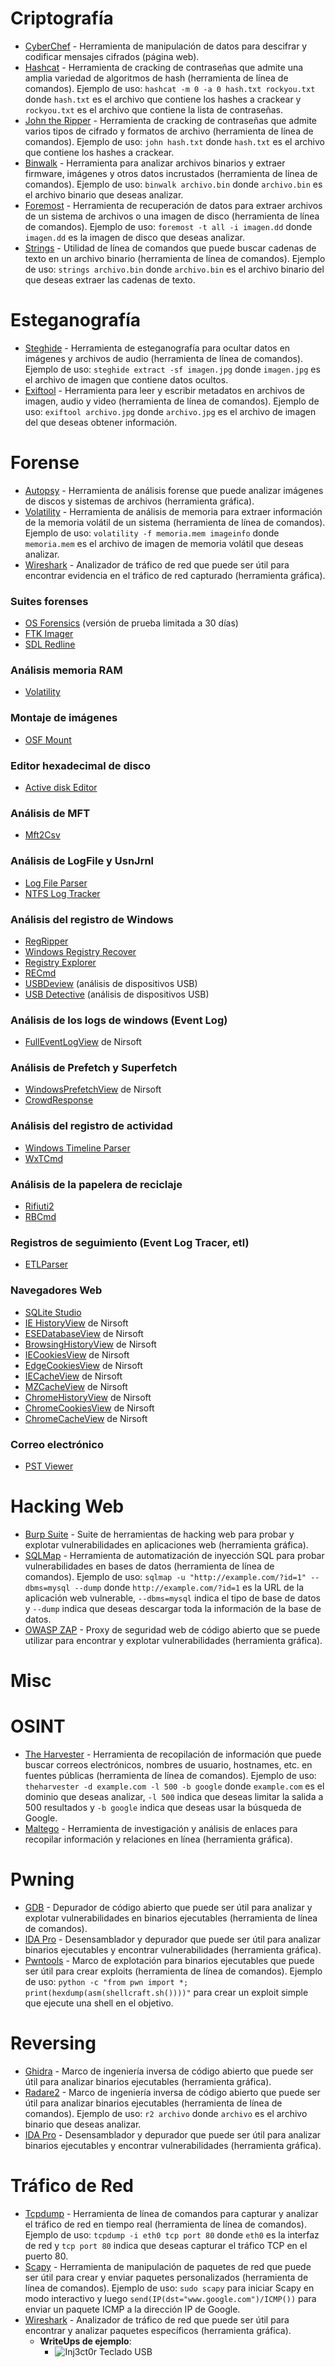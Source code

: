 
# Criptografía

- [CyberChef](https://gchq.github.io/CyberChef/) - Herramienta de manipulación de datos para descifrar y codificar mensajes cifrados (página web).
- [Hashcat](https://hashcat.net/hashcat/) - Herramienta de cracking de contraseñas que admite una amplia variedad de algoritmos de hash (herramienta de línea de comandos).
Ejemplo de uso: `hashcat -m 0 -a 0 hash.txt rockyou.txt` donde `hash.txt` es el archivo que contiene los hashes a crackear y `rockyou.txt` es el archivo que contiene la lista de contraseñas.
- [John the Ripper](https://www.openwall.com/john/) - Herramienta de cracking de contraseñas que admite varios tipos de cifrado y formatos de archivo (herramienta de línea de comandos).
Ejemplo de uso: `john hash.txt` donde `hash.txt` es el archivo que contiene los hashes a crackear.
- [Binwalk](https://github.com/ReFirmLabs/binwalk) - Herramienta para analizar archivos binarios y extraer firmware, imágenes y otros datos incrustados (herramienta de línea de comandos).
Ejemplo de uso: `binwalk archivo.bin` donde `archivo.bin` es el archivo binario que deseas analizar.
- [Foremost](https://github.com/korczis/foremost) - Herramienta de recuperación de datos para extraer archivos de un sistema de archivos o una imagen de disco (herramienta de línea de comandos).
Ejemplo de uso: `foremost -t all -i imagen.dd` donde `imagen.dd` es la imagen de disco que deseas analizar.
- [Strings](https://linux.die.net/man/1/strings) - Utilidad de línea de comandos que puede buscar cadenas de texto en un archivo binario (herramienta de línea de comandos).
Ejemplo de uso: `strings archivo.bin` donde `archivo.bin` es el archivo binario del que deseas extraer las cadenas de texto.

# Esteganografía

- [Steghide](http://steghide.sourceforge.net/) - Herramienta de esteganografía para ocultar datos en imágenes y archivos de audio (herramienta de línea de comandos).
Ejemplo de uso: `steghide extract -sf imagen.jpg` donde `imagen.jpg` es el archivo de imagen que contiene datos ocultos.
- [Exiftool](https://exiftool.org/) - Herramienta para leer y escribir metadatos en archivos de imagen, audio y video (herramienta de línea de comandos).
Ejemplo de uso: `exiftool archivo.jpg` donde `archivo.jpg` es el archivo de imagen del que deseas obtener información.

# Forense

- [Autopsy](https://www.sleuthkit.org/autopsy/) - Herramienta de análisis forense que puede analizar imágenes de discos y sistemas de archivos (herramienta gráfica).
- [Volatility](https://www.volatilityfoundation.org/) - Herramienta de análisis de memoria para extraer información de la memoria volátil de un sistema (herramienta de línea de comandos).
Ejemplo de uso: `volatility -f memoria.mem imageinfo` donde `memoria.mem` es el archivo de imagen de memoria volátil que deseas analizar.
- [Wireshark](https://www.wireshark.org/) - Analizador de tráfico de red que puede ser útil para encontrar evidencia en el tráfico de red capturado (herramienta gráfica).

### Suites forenses

- [OS Forensics](https://www.osforensics.com/) (versión de prueba limitada a 30 días)
- [FTK Imager](https://accessdata.com/product-download/ftk-imager-version-4-5)
- [SDL Redline](https://www.mandiant.com/resources/download/redline)

### Análisis memoria RAM

- [Volatility](https://www.volatilityfoundation.org/)

### Montaje de imágenes

- [OSF Mount](https://www.osforensics.com/tools/mount-disk-images.html)

### Editor hexadecimal de disco

- [Active disk Editor](https://www.disk-editor.org/)

### Análisis de MFT

- [Mft2Csv](https://tzworks.net/prototype_page.php?proto_id=3)

### Análisis de LogFile y UsnJrnl

- [Log File Parser](https://github.com/jschicht/LogFileParser)
- [NTFS Log Tracker](https://github.com/jschicht/NTFS-Log-Tracker)

### Análisis del registro de Windows

- [RegRipper](https://github.com/keydet89/RegRipper3.0)
- [Windows Registry Recover](https://www.nirsoft.net/utils/windows_registry_recovery.html)
- [Registry Explorer](https://ericzimmerman.github.io/#!index.md)
- [RECmd](https://ericzimmerman.github.io/#!index.md)
- [USBDeview](https://www.nirsoft.net/utils/usb_devices_view.html) (análisis de dispositivos USB)
- [USB Detective](https://www.13cubed.com/products) (análisis de dispositivos USB)

### Análisis de los logs de windows (Event Log)

- [FullEventLogView](https://www.nirsoft.net/utils/full_event_log_view.html) de Nirsoft

### Análisis de Prefetch y Superfetch

- [WindowsPrefetchView](https://www.nirsoft.net/utils/win_prefetch_view.html) de Nirsoft
- [CrowdResponse](https://www.crowdstrike.com/resources/community-tools/crowdresponse/)

### Análisis del registro de actividad

- [Windows Timeline Parser](https://github.com/kacos2000/WindowsTimeline)
- [WxTCmd](https://github.com/EricZimmerman/WxTCmd)

### Análisis de la papelera de reciclaje

- [Rifiuti2](https://github.com/abelcheung/rifiuti2)
- [RBCmd](https://github.com/kacos2000/RecycleBin)

### Registros de seguimiento (Event Log Tracer, etl)

- [ETLParser](https://github.com/woanware/etlparser)

### Navegadores Web

- [SQLite Studio](https://sqlitestudio.pl/)
- [IE HistoryView](https://www.nirsoft.net/utils/iehv.html) de Nirsoft
- [ESEDatabaseView](https://www.nirsoft.net/utils/ese_database_view.html) de Nirsoft
- [BrowsingHistoryView](https://www.nirsoft.net/utils/browsing_history_view.html) de Nirsoft
- [IECookiesView](https://www.nirsoft.net/utils/iecookies.html) de Nirsoft
- [EdgeCookiesView](https://www.nirsoft.net/utils/edge_cookies_view.html) de Nirsoft
- [IECacheView](https://www.nirsoft.net/utils/ie_cache_viewer.html) de Nirsoft
- [MZCacheView](https://www.nirsoft.net/utils/mozilla_cache_viewer.html) de Nirsoft
- [ChromeHistoryView](https://www.nirsoft.net/utils/chrome_history_view.html) de Nirsoft
- [ChromeCookiesView](https://www.nirsoft.net/utils/chrome_cookies_view.html) de Nirsoft
- [ChromeCacheView](https://www.nirsoft.net/utils/chrome_cache_view.html) de Nirsoft

### Correo electrónico

- [PST Viewer](https://www.nucleustechnologies.com/pst-viewer.html)

# Hacking Web

- [Burp Suite](https://portswigger.net/burp) - Suite de herramientas de hacking web para probar y explotar vulnerabilidades en aplicaciones web (herramienta gráfica).
- [SQLMap](https://github.com/sqlmapproject/sqlmap) - Herramienta de automatización de inyección SQL para probar vulnerabilidades en bases de datos (herramienta de línea de comandos).
Ejemplo de uso: `sqlmap -u "http://example.com/?id=1" --dbms=mysql --dump` donde `http://example.com/?id=1` es la URL de la aplicación web vulnerable, `--dbms=mysql` indica el tipo de base de datos y `--dump` indica que deseas descargar toda la información de la base de datos.
- [OWASP ZAP](https://www.zaproxy.org/) - Proxy de seguridad web de código abierto que se puede utilizar para encontrar y explotar vulnerabilidades (herramienta gráfica).

# Misc



# OSINT

- [The Harvester](https://github.com/laramies/theHarvester) - Herramienta de recopilación de información que puede buscar correos electrónicos, nombres de usuario, hostnames, etc. en fuentes públicas (herramienta de línea de comandos).
Ejemplo de uso: `theharvester -d example.com -l 500 -b google` donde `example.com` es el dominio que deseas analizar, `-l 500` indica que deseas limitar la salida a 500 resultados y `-b google` indica que deseas usar la búsqueda de Google.
- [Maltego](https://www.maltego.com/) - Herramienta de investigación y análisis de enlaces para recopilar información y relaciones en línea (herramienta gráfica).

# Pwning

- [GDB](https://www.gnu.org/software/gdb/) - Depurador de código abierto que puede ser útil para analizar y explotar vulnerabilidades en binarios ejecutables (herramienta de línea de comandos).
- [IDA Pro](https://www.hex-rays.com/products/ida/) - Desensamblador y depurador que puede ser útil para analizar binarios ejecutables y encontrar vulnerabilidades (herramienta gráfica).
- [Pwntools](https://github.com/Gallopsled/pwntools) - Marco de explotación para binarios ejecutables que puede ser útil para crear exploits (herramienta de línea de comandos).
Ejemplo de uso: `python -c "from pwn import *; print(hexdump(asm(shellcraft.sh())))"` para crear un exploit simple que ejecute una shell en el objetivo.

# Reversing

- [Ghidra](https://ghidra-sre.org/) - Marco de ingeniería inversa de código abierto que puede ser útil para analizar binarios ejecutables (herramienta gráfica).
- [Radare2](https://github.com/radareorg/radare2) - Marco de ingeniería inversa de código abierto que puede ser útil para analizar binarios ejecutables (herramienta de línea de comandos).
Ejemplo de uso: `r2 archivo` donde `archivo` es el archivo binario que deseas analizar.
- [IDA Pro](https://www.hex-rays.com/products/ida/) - Desensamblador y depurador que puede ser útil para analizar binarios ejecutables y encontrar vulnerabilidades (herramienta gráfica).

# Tráfico de Red

- [Tcpdump](https://www.tcpdump.org/) - Herramienta de línea de comandos para capturar y analizar el tráfico de red en tiempo real (herramienta de línea de comandos).
Ejemplo de uso: `tcpdump -i eth0 tcp port 80` donde `eth0` es la interfaz de red y `tcp port 80` indica que deseas capturar el tráfico TCP en el puerto 80.
- [Scapy](https://scapy.net/) - Herramienta de manipulación de paquetes de red que puede ser útil para crear y enviar paquetes personalizados (herramienta de línea de comandos).
Ejemplo de uso: `sudo scapy` para iniciar Scapy en modo interactivo y luego `send(IP(dst="www.google.com")/ICMP())` para enviar un paquete ICMP a la dirección IP de Google.
- [Wireshark](https://www.wireshark.org/) - Analizador de tráfico de red que puede ser útil para encontrar y analizar paquetes específicos (herramienta gráfica).
    - **WriteUps de ejemplo**:    
        - ![Inj3ct0r *Teclado USB*](https://github.com/UchaCTF/WriteUps/tree/main/Tr%C3%A1fico%20de%20Red/2023Vishwactf/inj3ct0r)


